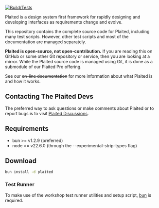 [![Build/Tests](https://github.com/plaited/plaited/actions/workflows/tests.yml/badge.svg)](https://github.com/plaited/plaited/actions/workflows/tests.yml)

Plaited is a design system first framework for rapidly designing and developing interfaces as requirements change and evolve.

This repository contains the complete source code for Plaited, including many test scripts. However, other test scripts and most of the documentation are managed separately.

**Plaited is open-source, not open-contribution.** If you are reading this on GitHub or some other Git repository or service, then you are looking at a mirror. While the Plaited source code is managed using Git, it is done as a submodule of our Plaited Pro offering.

See our ~~on-line documentation~~ for more information about what Plaited is and how it works.

## Contacting The Plaited Devs

The preferred way to ask questions or make comments about Plaited or to report bugs is to visit [Plaited Discussions](https://github.com/orgs/plaited/discussions).

## Requirements

- bun >= v1.2.9 (preferred)
- node >= v22.6.0 (through the --experimental-strip-types flag)

## Download

```bash
bun install -d plaited
```

### Test Runner

To make use of the workshop test runner utilities and setup script, [bun](https://bun.sh/) is required.
